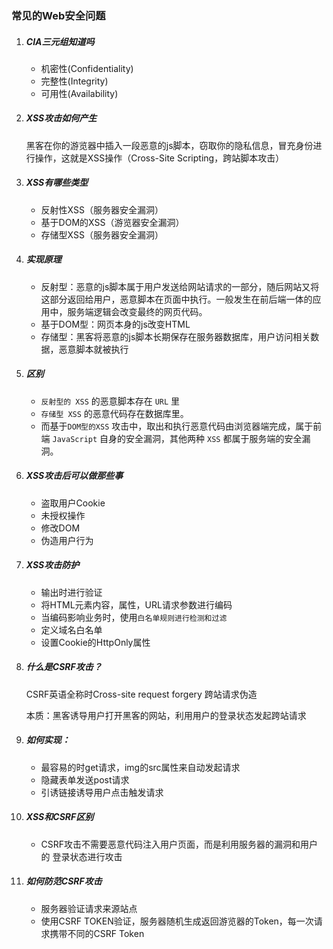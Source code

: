 ### 常见的Web安全问题

1. ##### CIA三元组知道吗

   - 机密性(Confidentiality)
   - 完整性(Integrity)
   - 可用性(Availability)

2. ##### XSS攻击如何产生

   黑客在你的游览器中插入一段恶意的js脚本，窃取你的隐私信息，冒充身份进行操作，这就是XSS操作（Cross-Site Scripting，跨站脚本攻击）

3. ##### XSS有哪些类型

   - 反射性XSS（服务器安全漏洞）
   - 基于DOM的XSS（游览器安全漏洞）
   - 存储型XSS（服务器安全漏洞）

4. ##### 实现原理

   - 反射型：恶意的js脚本属于用户发送给网站请求的一部分，随后网站又将这部分返回给用户，恶意脚本在页面中执行。一般发生在前后端一体的应用中，服务端逻辑会改变最终的网页代码。
   - 基于DOM型：网页本身的js改变HTML
   - 存储型：黑客将恶意的js脚本长期保存在服务器数据库，用户访问相关数据，恶意脚本就被执行

5. ##### 区别

   - `反射型的 XSS` 的恶意脚本存在 `URL` 里
   - `存储型 XSS` 的恶意代码存在数据库里。
   - 而基于`DOM型的XSS` 攻击中，取出和执行恶意代码由浏览器端完成，属于前端 `JavaScript` 自身的安全漏洞，其他两种 `XSS` 都属于服务端的安全漏洞。

6. ##### XSS攻击后可以做那些事

   - 盗取用户Cookie
   - 未授权操作
   - 修改DOM
   - 伪造用户行为

7. ##### XSS攻击防护

   - 输出时进行验证
   - 将HTML元素内容，属性，URL请求参数进行编码
   - 当编码影响业务时，使用`白名单规则进行检测和过滤`
   - 定义域名白名单
   - 设置Cookie的HttpOnly属性

8. ##### 什么是CSRF攻击？

   CSRF英语全称时Cross-site request forgery 跨站请求伪造

   本质：黑客诱导用户打开黑客的网站，利用用户的登录状态发起跨站请求

9. ##### 如何实现：

   - 最容易的时get请求，img的src属性来自动发起请求
   - 隐藏表单发送post请求
   - 引诱链接诱导用户点击触发请求

10. ##### XSS和CSRF区别

    - CSRF攻击不需要恶意代码注入用户页面，而是利用服务器的漏洞和用户的 登录状态进行攻击

11. ##### 如何防范CSRF攻击

    - 服务器验证请求来源站点
    - 使用CSRF TOKEN验证，服务器随机生成返回游览器的Token，每一次请求携带不同的CSRF Token

